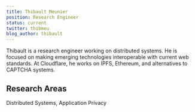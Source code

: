 ```yaml
---
title: Thibault Meunier
position: Research Engineer
status: current
twitter: thibmeu
blog_author: thibault
---
```

Thibault is a research engineer working on distributed systems. He is focused on making emerging technologies interoperable with current web standards. At Cloudflare, he works on IPFS, Ethereum, and alternatives to CAPTCHA systems.

## Research Areas
Distributed Systems, Application Privacy
